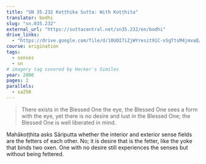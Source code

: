 ```yaml
---
title: "SN 35.232 Koṭṭhika Sutta: With Koṭṭhita"
translator: bodhi
slug: "sn.035.232"
external_url: "https://suttacentral.net/sn35.232/en/bodhi"
drive_links:
  - "https://drive.google.com/file/d/10UQI7iZjWYresit91C-xSgTtsM4jmvaQ/view?usp=drivesdk"
course: origination
tags:
  - senses
  - sn
# imagery tag covered by Hecker's Similes
year: 2000
pages: 2
parallels:
  - sa250
---
```


> There exists in the Blessed One the eye, the Blessed One sees a form with the eye, yet there is no desire and lust in the Blessed One; the Blessed One is well liberated in mind.

Mahākoṭṭhita asks Sāriputta whether the interior and exterior sense fields are the fetters of each other. No; it is desire that is the fetter, like the yoke that binds two oxen. One with no desire still experiences the senses but without being fettered.


